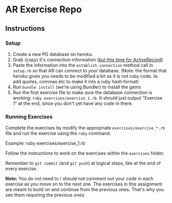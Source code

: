 # AR Exercise Repo

## Instructions

### Setup

1. Create a new PG database on heroku.
2. Grab (copy) it's connection information ([but this time for ActiveRecord](http://d.pr/i/tjta/1qrbx7p9))
3. Paste the information into the `establish_connection` method call in `setup.rb` so that AR can connect to *your* database. (Note: the format that heroku gives you needs to be modified a bit as it is not ruby code. Ie: add quotes, commas etc to make it into a ruby hash format)
4. Run `bundle install` (we're using Bundler) to install the gems
5. Run the first exercise file to make sure the database connection is working: `ruby exercises/exercise_1.rb`. It should just output "Exercise 1" at the end, since you don't yet have any code in there.

### Running Exercises

Complete the exercises by modify the appropriate `exercises/exercise_*.rb` file and run the exercise using the `ruby` command.

Example:
    ruby exercises/exercise_1.rb

Follow the instructions to work on the exercises within the `exercises` folder.

Remember to `git commit` (and `git push`) at logical steps, like at the end of every exercise.

**Note:** You do not need to / should not comment out your code in each exercise as you move on to the next one. The exercises in this assignment are meant to build on and continue from the previous ones. That's why you see them requiring the previous ones.
